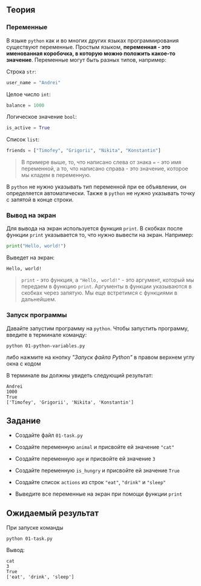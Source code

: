 ## **Теория**

### **Переменные**

В языке `python` как и во многих других языках программирования существуют переменные. Простым языком, **переменная - это именованная коробочка, в которую можно положить какое-то значение**. Переменные могут быть разных типов, например:

Строка `str`: 
```python
user_name = "Andrei"
```

Целое число `int`: 
```python
balance = 1000
```

Логическое значение `bool`:
```python
is_active = True
```

Список `list`:
```python
friends = ["Timofey", "Grigorii", "Nikita", "Konstantin"]
```

> В примере выше, то, что написано слева от знака `=` - это имя переменной, а то, что написано справа - это значение, которое мы кладем в переменную.

В `python` не нужно указывать тип переменной при ее объявлении, он определяется автоматически. Также в `python` не нужно указывать точку с запятой в конце строки.

### **Вывод на экран**

Для вывода на экран используется функция `print`. В скобках после функции `print` указывается то, что нужно вывести на экран. Например:

```python
print("Hello, world!")
```

Выведет на экран:

```
Hello, world!
```

> `print` - это функция, а `"Hello, world!"` - это аргумент, который мы передаем в функцию `print`. Аргументы в функции указываются в скобках через запятую. Мы еще встретимся с функциями в дальнейшем.

### **Запуск программы**

Давайте запустим программу на `python`. Чтобы запустить программу, введите в терминале команду:
```shell
python 01-python-variables.py
```
либо нажмите на кнопку *"Запуск файла Python"* в правом верхнем углу окна с кодом

В терминале вы должны увидеть следующий результат:
```shell
Andrei
1000
True
['Timofey', 'Grigorii', 'Nikita', 'Konstantin']
```

## **Задание**

- Создайте файл `01-task.py`

- Создайте переменную `animal` и присвойте ей значение `"cat"`
- Создайте переменную `age` и присвойте ей значение `3`
- Создайте переменную `is_hungry` и присвойте ей значение `True`
- Создайте список `actions` из строк `"eat"`, `"drink"` и `"sleep"`

- Выведите все переменные на экран при помощи функции `print`

## **Ожидаемый результат**

При запуске команды

```shell
python 01-task.py
```

Вывод:

```
cat
3
True
['eat', 'drink', 'sleep']
```
